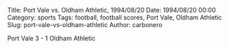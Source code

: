 Title: Port Vale vs. Oldham Athletic, 1994/08/20
Date: 1994/08/20 00:00
Category: sports
Tags: football, football scores, Port Vale, Oldham Athletic
Slug: port-vale-vs-oldham-athletic
Author: carbonero


Port Vale 3 - 1 Oldham Athletic
